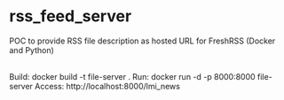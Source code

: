 # rss_feed_server
POC to provide RSS file description as hosted URL for FreshRSS (Docker and Python)

<br>
Build: docker build -t file-server .
Run: docker run -d -p 8000:8000 file-server
Access: http://localhost:8000/lmi_news